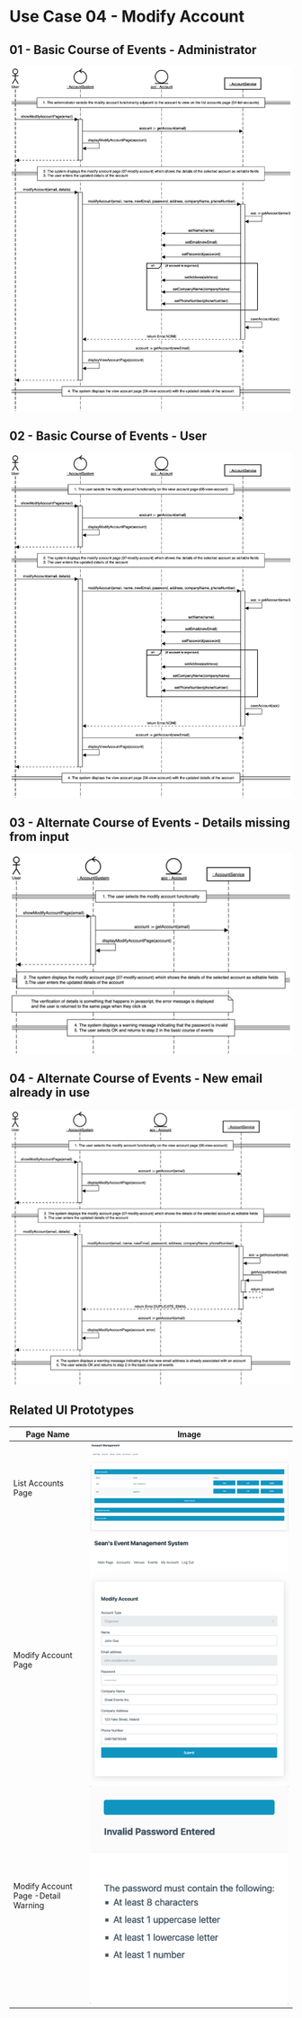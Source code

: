 # Use Case 04 - Modify Account

## 01 - Basic Course of Events - Administrator

![Modify Account - Basic Course of Events](/02-analysis-solution/usecases/images/04-modify-account-basic1.png)

## 02 - Basic Course of Events - User

![Modify Account - Basic Course of Events](/02-analysis-solution/usecases/images/04-modify-account-basic2.png)

## 03 - Alternate Course of Events - Details missing from input

![Modify Account - Alternate Course of Events](/02-analysis-solution/usecases/images/04-modify-account-alternate1.png)

## 04 - Alternate Course of Events - New email already in use

![Modify Account - Alternate Course of Events](/02-analysis-solution/usecases/images/04-modify-account-alternate2.png)

## Related UI Prototypes
| Page Name   | Image                                                  |
| ----------- |------------------------------------------------------------ |
| List Accounts Page | ![Main Page](/01-requirements-solution/uisketches/04-list-accounts.png) |
| Modify Account Page | ![Main Page](/01-requirements-solution/uisketches/07-modify-account.png) |
| Modify Account Page -Detail Warning | ![Main Page](/01-requirements-solution/uisketches/07-modify-account-password.png) |